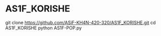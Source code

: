 # AS1F_KORISHE
git clone https://github.com/ASiF-KH4N-420-320/AS1F_KORISHE.git
cd AS1F_KORISHE
python AS1F-POP.py
